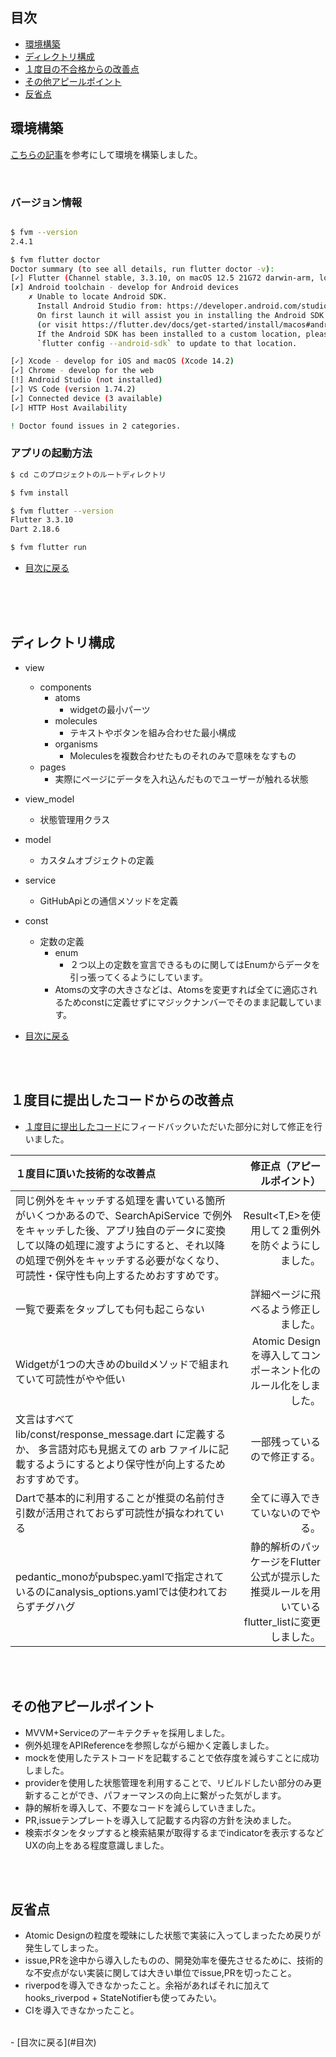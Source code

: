 ## 目次
- [環境構築](#環境構築)
- [ディレクトリ構成](#ディレクトリ構成)
- [１度目の不合格からの改善点](#１度目の不合格からの改善点)
- [その他アピールポイント](#その他アピールポイント)
- [反省点](#反省点)

## 環境構築
[こちらの記事](https://zenn.dev/altiveinc/articles/flutter-version-management#%E5%8F%82%E5%8A%A0%E3%81%97%E3%81%9F%E3%83%97%E3%83%AD%E3%82%B8%E3%82%A7%E3%82%AF%E3%83%88%E3%81%A7fvm%E3%81%8C%E4%BD%BF%E3%82%8F%E3%82%8C%E3%81%A6%E3%81%84%E3%81%9F%E6%99%82%E3%81%AB%E3%81%99%E3%82%8B%E3%81%93%E3%81%A8)を参考にして環境を構築しました。

<br />

### バージョン情報

```bash

$ fvm --version
2.4.1

$ fvm flutter doctor
Doctor summary (to see all details, run flutter doctor -v):
[✓] Flutter (Channel stable, 3.3.10, on macOS 12.5 21G72 darwin-arm, locale ja-JP)
[✗] Android toolchain - develop for Android devices
    ✗ Unable to locate Android SDK.
      Install Android Studio from: https://developer.android.com/studio/index.html
      On first launch it will assist you in installing the Android SDK components.
      (or visit https://flutter.dev/docs/get-started/install/macos#android-setup for detailed instructions).
      If the Android SDK has been installed to a custom location, please use
      `flutter config --android-sdk` to update to that location.

[✓] Xcode - develop for iOS and macOS (Xcode 14.2)
[✓] Chrome - develop for the web
[!] Android Studio (not installed)
[✓] VS Code (version 1.74.2)
[✓] Connected device (3 available)
[✓] HTTP Host Availability

! Doctor found issues in 2 categories.
```

### アプリの起動方法

```bash
$ cd このプロジェクトのルートディレクトリ

$ fvm install

$ fvm flutter --version
Flutter 3.3.10
Dart 2.18.6

$ fvm flutter run

```

- [目次に戻る](#目次)
<br />

<br />
<br />


## ディレクトリ構成
- view
  - components
    - atoms
      - widgetの最小パーツ
    - molecules
      - テキストやボタンを組み合わせた最小構成
    - organisms
      - Moleculesを複数合わせたものそれのみで意味をなすもの
  - pages
    - 実際にページにデータを入れ込んだものでユーザーが触れる状態

- view_model
  - 状態管理用クラス

- model
  - カスタムオブジェクトの定義

- service
  - GitHubApiとの通信メソッドを定義

- const
  - 定数の定義  
    - enum
      - ２つ以上の定数を宣言できるものに関してはEnumからデータを引っ張ってくるようにしています。
    - Atomsの文字の大きさなどは、Atomsを変更すれば全てに適応されるためconstに定義せずにマジックナンバーでそのまま記載しています。

- [目次に戻る](#目次)
<br />
<br />



## １度目に提出したコードからの改善点

- [１度目に提出したコード](https://github.com/masal9pse/flutter_engineer_codecheck/tree/5d222fbeba6776e10ddd66c2f05939d34d6299d7)にフィードバックいただいた部分に対して修正を行いました。

| １度目に頂いた技術的な改善点 | 修正点（アピールポイント） |
|:-----------|------------:|
| 同じ例外をキャッチする処理を書いている箇所がいくつかあるので、SearchApiService で例外をキャッチした後、アプリ独自のデータに変換して以降の処理に渡すようにすると、それ以降の処理で例外をキャッチする必要がなくなり、可読性・保守性も向上するためおすすめです。  |   Result<T,E>を使用して２重例外を防ぐようにしました。      |
| 一覧で要素をタップしても何も起こらない     | 詳細ページに飛べるよう修正しました。     
| Widgetが1つの大きめのbuildメソッドで組まれていて可読性がやや低い     | Atomic Designを導入してコンポーネント化のルール化をしました。 
| 文言はすべて lib/const/response_message.dart に定義するか、 多言語対応も見据えての arb ファイルに記載するようにするとより保守性が向上するためおすすめです。| 一部残っているので修正する。|
| Dartで基本的に利用することが推奨の名前付き引数が活用されておらず可読性が損なわれている       |   全てに導入できていないのでやる。     |
| pedantic_monoがpubspec.yamlで指定されているのにanalysis_options.yamlでは使われておらずチグハグ    |   静的解析のパッケージをFlutter公式が提示した推奨ルールを用いているflutter_listに変更しました。   |

<br />
<br />

## その他アピールポイント
- MVVM+Serviceのアーキテクチャを採用しました。
- 例外処理をAPIReferenceを参照しながら細かく定義しました。
- mockを使用したテストコードを記載することで依存度を減らすことに成功しました。
- providerを使用した状態管理を利用することで、リビルドしたい部分のみ更新することができ、パフォーマンスの向上に繋がった気がします。
- 静的解析を導入して、不要なコードを減らしていきました。
- PR,issueテンプレートを導入して記載する内容の方針を決めました。
- 検索ボタンをタップすると検索結果が取得するまでindicatorを表示するなど UXの向上をある程度意識しました。

<br />
<br />

## 反省点
- Atomic Designの粒度を曖昧にした状態で実装に入ってしまったため戻りが発生してしまった。
- issue,PRを途中から導入したものの、開発効率を優先させるために、技術的な不安点がない実装に関しては大きい単位でissue,PRを切ったこと。
- riverpodを導入できなかったこと。余裕があればそれに加えてhooks_riverpod + StateNotifierも使ってみたい。
- CIを導入できなかったこと。
<br />
- [目次に戻る](#目次)